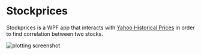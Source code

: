 # Stockprices

Stockprices is a WPF app that interacts with [Yahoo Historical Prices](http://finance.yahoo.com/q/hp) in order to find correlation between two stocks.



![plotting screenshot](https://raw.githubusercontent.com/jerrak0s/stockprices/master/Screenshots/Capture.PNG "Plot 1")

